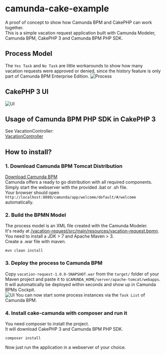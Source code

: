 # camunda-cake-example

A proof of concept to show how Camunda BPM and CakePHP can work together.  
This is a simple vacation request application built with Camunda Modeler, Camunda BPM, CakePHP 3 and Camunda BPM PHP SDK.

## Process Model

The `Yes Task` and `No Task` are little workarounds to show how many vacation requests were approved or denied,
since the history feature is only part of Camunda BPM Enterprise Edition.
![Process](https://github.com/steffenbrand/camunda-cake-example/blob/master/process.png?raw=true)

## CakePHP 3 UI

![UI](https://github.com/steffenbrand/camunda-cake-example/blob/master/vacation-requests.png?raw=true)

## Usage of Camunda BPM PHP SDK in CakePHP 3

See VacationController:  
[VacationController](https://github.com/steffenbrand/camunda-cake-example/blob/master/cake-camunda/src/Controller/VacationController.php)

## How to install?

### 1. Download Camunda BPM Tomcat Distribution

[Download Camunda BPM](https://camunda.org/download/)  
Camunda offers a ready to go distribution with all required components.  
Simply start the webserver with the provided .bat or .sh file.  
Your browser should open `http://localhost:8080/camunda/app/welcome/default/#/welcome` automatically.

### 2. Build the BPMN Model
The process model is an XML file created with the Camunda Modeler.  
It's ready at [/vacation-request/src/main/resources/vacation-request.bpmn](https://github.com/steffenbrand/camunda-cake-example/blob/master/vacation-request/src/main/resources/vacation-request.bpmn).  
You need to install a JDK > 7 and Apache Maven > 3.  
Create a .war file with maven.
```
mvn clean install
```

### 3. Deploy the process to Camunda BPM
Copy `vacation-request-1.0.0-SNAPSHOT.war` from the `target/` folder of your Maven project and paste it to `$CAMUNDA_HOME/server/apache-tomcat/webapps`.  
It will automatically be deployed within seconds and show up in Camunda BPMs Cockpit.  
![UI](https://github.com/steffenbrand/camunda-cake-example/blob/master/cockpit.png?raw=true)
You can now start some process instances via the `Task List` of Camunda BPM.

### 4. Install cake-camunda with composer and run it
You need composer to install the project.  
It will download CakePHP 3 and Camunda BPM PHP SDK.  
```
composer install
```
Now just run the application in a webserver of your choice.

